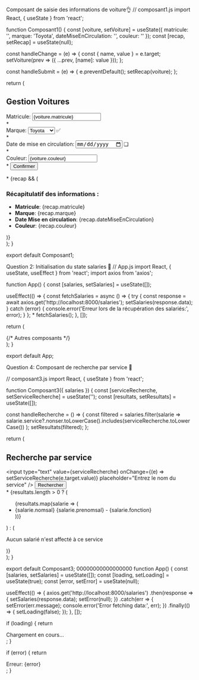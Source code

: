 Composant de saisie des informations de voiture👌
// composant1.js
import React, { useState } from 'react';

function Composant1() {
  const [voiture, setVoiture] = useState({
    matricule: '',
    marque: 'Toyota',
    dateMiseEnCirculation: '',
    couleur: ''
  });
  const [recap, setRecap] = useState(null);

  const handleChange = (e) => {
    const { name, value } = e.target;
    setVoiture(prev => ({ ...prev, [name]: value }));
  };

  const handleSubmit = (e) => {
    e.preventDefault();
    setRecap(voiture);
  };

  return (
    <div>
      <h2>Gestion Voitures</h2>
      <form onSubmit={handleSubmit}>
        <div>
          <label>Matricule:</label>
          <input 
            type="text" 
            name="matricule" 
            value={voiture.matricule} 
            onChange={handleChange} 
            required 
          />
        </div>
        *
        <div>
          <label>Marque:</label>
          <select name="marque" value={voiture.marque} onChange={handleChange}>
            <option value="Toyota">Toyota</option>
            <option value="Renault">Renault</option>
            <option value="Peugeot">Peugeot</option>
          </select>
          <span>✅</span>
        </div>
        *
        <div>
          <label>Date de mise en circulation:</label>
          <input 
            type="date" 
            name="dateMiseEnCirculation" 
            value={voiture.dateMiseEnCirculation} 
            onChange={handleChange} 
            required 
          />
          <span>❑</span>
        </div>
        *
        <div>
          <label>Couleur:</label>
          <input 
            type="text" 
            name="couleur" 
            value={voiture.couleur} 
            onChange={handleChange} 
            required 
          />
        </div>
        *
        <button type="submit">Confirmer</button>
      </form>
*
      {recap && (
        <div>
          <h3>Récapitulatif des informations :</h3>
          <ul>
            <li><strong>Matricule</strong>: {recap.matricule}</li>
            <li><strong>Marque</strong>: {recap.marque}</li>
            <li><strong>Date Mise en circulation</strong>: {recap.dateMiseEnCirculation}</li>
            <li><strong>Couleur</strong>: {recap.couleur}</li>
          </ul>
        </div>
      )}
    </div>
  );
}

export default Composant1;

Question 2: Initialisation du state salaries 🙌
// App.js
import React, { useState, useEffect } from 'react';
import axios from 'axios';

function App() {
  const [salaries, setSalaries] = useState([]);

  useEffect(() => {
    const fetchSalaries = async () => {
      try {
        const response = await axios.get('http://localhost:8000/salaries');
        setSalaries(response.data);
      } catch (error) {
        console.error('Erreur lors de la récupération des salariés:', error);
      }
    };
*
    fetchSalaries();
  }, []);

  return (
    <div className="App">
      {/* Autres composants */}
    </div>
  );
}

export default App;

Question 4: Composant de recherche par service 💖

// composant3.js
import React, { useState } from 'react';

function Composant3({ salaries }) {
  const [serviceRecherche, setServiceRecherche] = useState('');
  const [resultats, setResultats] = useState([]);

  const handleRecherche = () => {
    const filtered = salaries.filter(salarie => 
      salarie.service?.nonser.toLowerCase().includes(serviceRecherche.toLowerCase())
    );
    setResultats(filtered);
  };

  return (
    <div>
      <h2>Recherche par service</h2>
      <div>
        <input
          type="text"
          value={serviceRecherche}
          onChange={(e) => setServiceRecherche(e.target.value)}
          placeholder="Entrez le nom du service"
        />
        <button onClick={handleRecherche}>Rechercher</button>
      </div>
*
      {resultats.length > 0 ? (
        <ul>
          {resultats.map(salarie => (
            <li key={salarie._id}>
              {salarie.nomsal} {salarie.prenomsal} - {salarie.fonction}
            </li>
          ))}
        </ul>
      ) : (
        <p>Aucun salarié n'est affecté à ce service</p>
      )}
    </div>
  );
}

export default Composant3;
00000000000000000
function App() {
  const [salaries, setSalaries] = useState([]);
  const [loading, setLoading] = useState(true);
  const [error, setError] = useState(null);

  useEffect(() => {
    axios.get('http://localhost:8000/salaries')
      .then(response => {
        setSalaries(response.data);
        setError(null);
      })
      .catch(err => {
        setError(err.message);
        console.error('Error fetching data:', err);
      })
      .finally(() => {
        setLoading(false);
      });
  }, []);

  if (loading) {
    return <div>Chargement en cours...</div>;
  }

  if (error) {
    return <div>Erreur: {error}</div>;
  }
